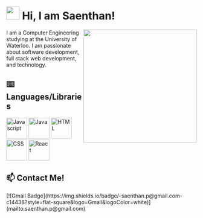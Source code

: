 # <img src="https://media.tenor.com/images/3b388fe03da271d2674faf85eb7c3fcd/tenor.gif" width="35px"/> Hi, I am Saenthan!

<img align="right" src="https://thumbs.gfycat.com/AdmiredWatchfulJaeger-small.gif" width="300px"/>

<div>
  I am a Computer Engineering studying at the University of Waterloo. I am passionate about software development, full stack web development, and technology. 
</div>

## :keyboard: Languages/Libraries
<div>
<img title="Javascript" src="https://icon-library.com/images/javascript-icon-png/javascript-icon-png-13.jpg" width="55px"/>
<img title="Java" src="https://image.flaticon.com/icons/svg/154/154878.svg" width="55px"/>
<img title="HTML" src="https://upload.wikimedia.org/wikipedia/commons/thumb/0/00/HTML5_logo_black.svg/1024px-HTML5_logo_black.svg.png" width="55px"/>
<img title="CSS" src="https://p.kindpng.com/picc/s/198-1985018_css-css-logo-website-css-logo-transparent-background.png" width="55px"/>
<img title="React" src="https://img.favpng.com/1/17/24/react-logo-png-favpng-m00s95CAF5ngxbSc2NfvnypRP.jpg" width="55px"/>
</div>

## 📫 Contact Me!
<div>
[![Gmail Badge](https://img.shields.io/badge/-saenthan.p@gmail.com-c14438?style=flat-square&logo=Gmail&logoColor=white)](mailto:saenthan.p@gmail.com)
</div


<!--
**SaenthanParimalakanthan/SaenthanParimalakanthan** is a ✨ _special_ ✨ repository because its `README.md` (this file) appears on your GitHub profile.

Here are some ideas to get you started:

- 🔭 I’m currently working on ...
- 🌱 I’m currently learning ...
- 👯 I’m looking to collaborate on ...
- 🤔 I’m looking for help with ...
- 💬 Ask me about ...
- 📫 How to reach me: ...
- 😄 Pronouns: ...
- ⚡ Fun fact: ...
-->
